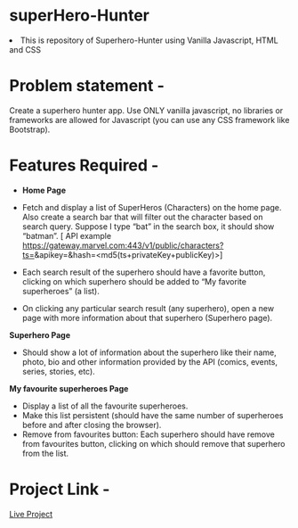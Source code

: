 # superHero-Hunter
<li>This is repository of Superhero-Hunter using Vanilla Javascript, HTML and CSS </li>

# Problem statement - 
Create a superhero hunter app. Use ONLY vanilla javascript, no libraries or frameworks are allowed for Javascript (you can use any CSS framework like Bootstrap).

# Features Required -
- <b>Home Page</b>

- Fetch and display a list of SuperHeros (Characters) on the home page. Also create a search bar that will filter out the character based on search query. Suppose I type “bat” in the search box, it should show “batman”. 
[ API example https://gateway.marvel.com:443/v1/public/characters?ts=<time-stamp>&apikey=<public-key>&hash=<md5(ts+privateKey+publicKey)>]
- Each search result of the superhero should have a favorite button, clicking on which superhero should be added to “My favorite superheroes” (a list).
- On clicking any particular search result (any superhero), open a new page with more information about that superhero (Superhero page).

<b>Superhero Page</b>
- Should show a lot of information about the superhero like their name, photo, bio and other information provided by the API (comics, events, series, stories, etc).

<b>My favourite superheroes Page </b>
- Display a list of all the favourite superheroes.
- Make this list persistent (should have the same number of superheroes before and after closing the browser).
- Remove from favourites button: Each superhero should have remove from favourites button, clicking on which should remove that superhero from the list.

# Project Link -
<a href="https://poojadornal.github.io/superHero-Hunter/" >Live Project</a>



